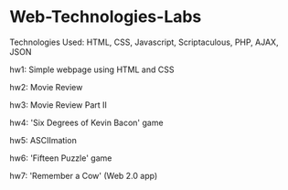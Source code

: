 # Web-Technologies-Labs
Technologies Used: HTML, CSS, Javascript, Scriptaculous, PHP, AJAX, JSON

hw1: Simple webpage using HTML and CSS

hw2: Movie Review

hw3: Movie Review Part II

hw4: 'Six Degrees of Kevin Bacon' game

hw5: ASCIImation

hw6: 'Fifteen Puzzle' game

hw7: 'Remember a Cow' (Web 2.0 app)
